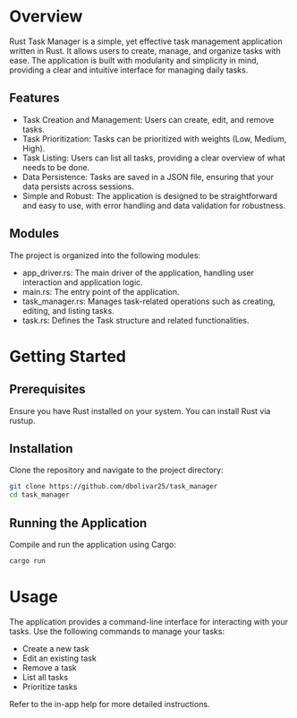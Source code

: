 # Overview

Rust Task Manager is a simple, yet effective task management application written
in Rust. It allows users to create, manage, and organize tasks with ease. The
application is built with modularity and simplicity in mind, providing a clear
and intuitive interface for managing daily tasks.

## Features

- Task Creation and Management: Users can create, edit, and remove tasks.
- Task Prioritization: Tasks can be prioritized with weights (Low, Medium,
  High).
- Task Listing: Users can list all tasks, providing a clear overview of what
  needs to be done.
- Data Persistence: Tasks are saved in a JSON file, ensuring that your data
  persists across sessions.
- Simple and Robust: The application is designed to be straightforward and easy
  to use, with error handling and data validation for robustness.

## Modules

The project is organized into the following modules:

- app_driver.rs: The main driver of the application, handling user interaction
  and application logic.
- main.rs: The entry point of the application.
- task_manager.rs: Manages task-related operations such as creating, editing,
  and listing tasks.
- task.rs: Defines the Task structure and related functionalities.

# Getting Started

## Prerequisites

Ensure you have Rust installed on your system. You can install Rust via rustup.

## Installation

Clone the repository and navigate to the project directory:

```bash
git clone https://github.com/dbolivar25/task_manager
cd task_manager
```

## Running the Application

Compile and run the application using Cargo:

```bash
cargo run
```

# Usage

The application provides a command-line interface for interacting with your
tasks. Use the following commands to manage your tasks:

- Create a new task
- Edit an existing task
- Remove a task
- List all tasks
- Prioritize tasks

Refer to the in-app help for more detailed instructions.
